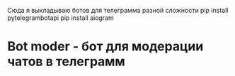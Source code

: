 
Сюда я выкладываю ботов для телеграмма разной сложности
pip install pytelegrambotapi
               pip install aiogram

# Bot moder - бот для модерации чатов в телеграмм 
